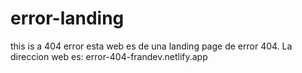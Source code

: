 # error-landing
this is a 404 error
esta web es de una landing page de error 404. 
La direccion web es: error-404-frandev.netlify.app

